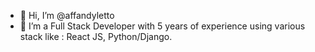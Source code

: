- 👋 Hi, I’m @affandyletto
- 👀 I’m a Full Stack Developer with 5 years of experience using various stack like : React JS, Python/Django.

<!---
affandyletto/affandyletto is a ✨ special ✨ repository because its `README.md` (this file) appears on your GitHub profile.
You can click the Preview link to take a look at your changes.
--->
